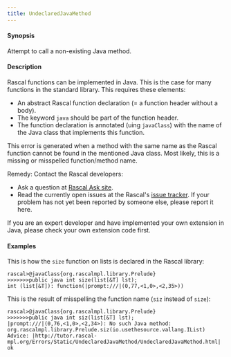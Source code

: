 ```yaml
---
title: UndeclaredJavaMethod
---
```


#### Synopsis

Attempt to call a non-existing Java method.

#### Description

Rascal functions can be implemented in Java. This is the case for many functions in the standard library.
This requires these elements:

*  An abstract Rascal function declaration (= a function header without a body).
*  The keyword `java` should be part of the function header.
*  The function declaration is annotated (uing `javaClass`) with the name of the Java class that implements this function.


This error is generated when a method with the same name as the Rascal function
cannot be found in the mentioned Java class. Most likely, this is a missing or misspelled function/method name.

Remedy: Contact the Rascal developers:

*  Ask a question at [Rascal Ask site](http://ask.rascal-mpl.org/questions/).
*  Read the currently open issues at the Rascal's [issue tracker](https://github.com/cwi-swat/rascal/issues?state=open). If your problem has not yet been reported by someone else, please report it here.


If you are an expert developer and have implemented your own extension in Java, please check your own extension code first.


#### Examples

This is how the `size` function on lists is declared in the Rascal library:

```rascal-shell 
rascal>@javaClass{org.rascalmpl.library.Prelude}
>>>>>>>public java int size(list[&T] lst);
int (list[&T]): function(|prompt:///|(0,77,<1,0>,<2,35>))
```
This is the result of misspelling the function name (`siz` instead of `size`):

```rascal-shell ,error
rascal>@javaClass{org.rascalmpl.library.Prelude}
>>>>>>>public java int siz(list[&T] lst);
|prompt:///|(0,76,<1,0>,<2,34>): No such Java method: org.rascalmpl.library.Prelude.siz(io.usethesource.vallang.IList)
Advice: |http://tutor.rascal-mpl.org/Errors/Static/UndeclaredJavaMethod/UndeclaredJavaMethod.html|
ok
```

